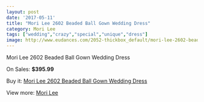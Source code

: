```yaml
---
layout: post
date: '2017-05-11'
title: "Mori Lee 2602 Beaded Ball Gown Wedding Dress"
category: Mori Lee
tags: ["wedding","crazy","special","unique","dress"]
image: http://www.eudances.com/2052-thickbox_default/mori-lee-2602-beaded-ball-gown-wedding-dress.jpg
---
```

Mori Lee 2602 Beaded Ball Gown Wedding Dress

On Sales: **$395.99**
<a href="https://www.eudances.com/en/mori-lee/696-mori-lee-2602-beaded-ball-gown-wedding-dress.html"><amp-img layout="responsive" width="600" height="600" src="//www.eudances.com/2052-thickbox_default/mori-lee-2602-beaded-ball-gown-wedding-dress.jpg" alt="Mori Lee 2602 Beaded Ball Gown Wedding Dress 0" /></a>
<a href="https://www.eudances.com/en/mori-lee/696-mori-lee-2602-beaded-ball-gown-wedding-dress.html"><amp-img layout="responsive" width="600" height="600" src="//www.eudances.com/2055-thickbox_default/mori-lee-2602-beaded-ball-gown-wedding-dress.jpg" alt="Mori Lee 2602 Beaded Ball Gown Wedding Dress 1" /></a>
<a href="https://www.eudances.com/en/mori-lee/696-mori-lee-2602-beaded-ball-gown-wedding-dress.html"><amp-img layout="responsive" width="600" height="600" src="//www.eudances.com/2054-thickbox_default/mori-lee-2602-beaded-ball-gown-wedding-dress.jpg" alt="Mori Lee 2602 Beaded Ball Gown Wedding Dress 2" /></a>
<a href="https://www.eudances.com/en/mori-lee/696-mori-lee-2602-beaded-ball-gown-wedding-dress.html"><amp-img layout="responsive" width="600" height="600" src="//www.eudances.com/2053-thickbox_default/mori-lee-2602-beaded-ball-gown-wedding-dress.jpg" alt="Mori Lee 2602 Beaded Ball Gown Wedding Dress 3" /></a>

Buy it: [Mori Lee 2602 Beaded Ball Gown Wedding Dress](https://www.eudances.com/en/mori-lee/696-mori-lee-2602-beaded-ball-gown-wedding-dress.html "Mori Lee 2602 Beaded Ball Gown Wedding Dress")

View more: [Mori Lee](https://www.eudances.com/en/9-mori-lee "Mori Lee")